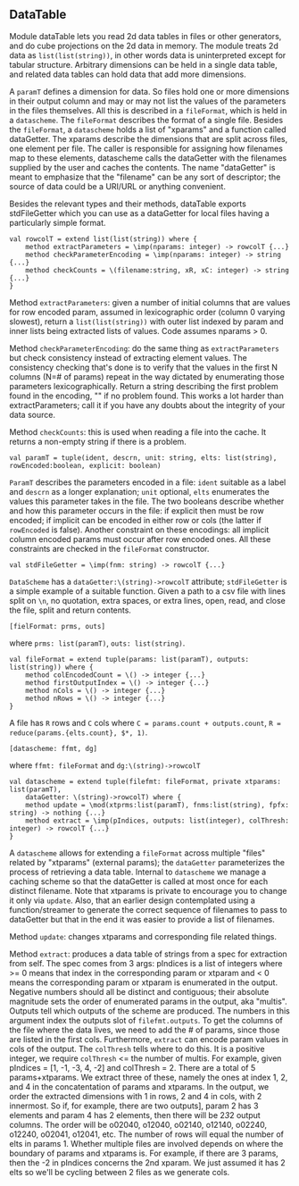## DataTable

Module dataTable lets you read 2d data tables in files or other generators, and do cube projections on the 2d data in memory. The module treats 2d data as `list(list(string))`, in other words data is uninterpreted except for tabular structure. Arbitrary dimensions can be held in a single data table, and related data tables can hold data that add more dimensions. 

A `paramT` defines a dimension for data. So files hold one or more dimensions in their output column and may or may not list the values of the parameters in the files themselves. All this is described in a `fileFormat`, which is held in a `datascheme`. The `fileFormat` describes the format of a single file. Besides the `fileFormat`, a `datascheme` holds a list of "xparams" and a function called dataGetter. The xparams describe the dimensions that are split across files, one element per file. The caller is responsible for assigning how filenames map to these elements, datascheme calls the dataGetter with the filenames supplied by the user and caches the contents. The name "dataGetter" is meant to emphasize that the "filename" can be any sort of descriptor; the source of data could be a URI/URL or anything convenient.

Besides the relevant types and their methods, dataTable exports stdFileGetter which you can use as a dataGetter for local files having a particularly simple format.

    val rowcolT = extend list(list(string)) where {
        method extractParameters = \imp(nparams: integer) -> rowcolT {...}
        method checkParameterEncoding = \imp(nparams: integer) -> string {...}
        method checkCounts = \(filename:string, xR, xC: integer) -> string {...}
    }
Method `extractParameters`: given a number of initial columns that are values for row encoded param, assumed in lexicographic order (column 0 varying slowest), return a `list(list(string))` with outer list indexed by param and inner lists being extracted lists of values. Code assumes nparams > 0.

Method `checkParameterEncoding`: do the same thing as `extractParameters` but check consistency instead of extracting element values. The consistency checking that's done is to verify that the values in the first N columns (N=# of params) repeat in the way dictated by enumerating those parameters lexicographically. Return a string describing the first problem found in the encoding, "" if no problem found. This works a lot harder than extractParameters; call it if you have any doubts about the integrity of your data source.

Method `checkCounts`: this is used when reading a file into the cache. It returns a non-empty string if there is a problem.


    val paramT = tuple(ident, descrn, unit: string, elts: list(string), rowEncoded:boolean, explicit: boolean)
`ParamT` describes the parameters encoded in a file: `ident` suitable as a label and `descrn` as a longer explanation; `unit` optional, `elts` enumerates the values this parameter takes in the file. The two booleans describe whether and how this parameter occurs in the file: if explicit then must be row encoded; if implicit can be encoded in either row or cols (the latter if `rowEncoded` is false). Another constraint on these encodings: all implicit column encoded params must occur after row encoded ones. All these constraints are checked in the `fileFormat` constructor.

    val stdFileGetter = \imp(fnm: string) -> rowcolT {...}
`DataScheme` has a `dataGetter:\(string)->rowcolT` attribute; `stdFileGetter` is a simple example of a suitable function. Given a path to a csv file with lines split on `\n`, no quotation, extra spaces, or extra lines, open, read, and close the file, split and return contents.

    [fielFormat: prms, outs]
where `prms: list(paramT)`, `outs: list(string)`. 

    val fileFormat = extend tuple(params: list(paramT), outputs: list(string)) where {
        method colEncodedCount = \() -> integer {...}
        method firstOutputIndex = \() -> integer {...}
        method nCols = \() -> integer {...}
        method nRows = \() -> integer {...}
    }
A file has `R` rows and `C` cols where `C = params.count + outputs.count`, `R = reduce(params.{elts.count}, $*, 1)`.

    [datascheme: ffmt, dg]
where `ffmt: fileFormat` and `dg:\(string)->rowcolT`

    val datascheme = extend tuple(filefmt: fileFormat, private xtparams: list(paramT), 
        dataGetter: \(string)->rowcolT) where {
        method update = \mod(xtprms:list(paramT), fnms:list(string), fpfx: string) -> nothing {...}
        method extract = \imp(pIndices, outputs: list(integer), colThresh: integer) -> rowcolT {...}
    }
A `datascheme` allows for extending a `fileFormat` across multiple "files" related by "xtparams" (external params); the `dataGetter` parameterizes the process of retrieving a data table. Internal to `datascheme` we manage a caching scheme so that the dataGetter is called at most once for each distinct filename. Note that xtparams is private to encourage you to change it only via `update`. Also, that an earlier design contemplated using a function/streamer to generate the correct sequence of filenames to pass to dataGetter but that in the end it was easier to provide a list of filenames.

Method `update`: changes xtparams and corresponding file related things.

Method `extract`: produces a data table of strings from a spec for extraction from self. The spec comes from 3 args: pIndices is a list of integers where >= 0 means that index in the corresponding param or xtparam and < 0 means the corresponding param or xtparam is enumerated in the output. Negative numbers should all be distinct and contiguous; their absolute magnitude sets the order of enumerated params in the output, aka "multis". Outputs tell which outputs of the scheme are produced. The numbers in this argument index the outputs slot of `filefmt.outputs`. To get the columns of the file where the data lives, we need to add the # of params, since those are listed in the first cols. Furthermore, `extract` can encode param values in cols of the output. The `colThresh` tells where to do this. It is a positive integer, we require `colThresh` <= the number of multis. For example, given pIndices = [1, -1, -3, 4, -2] and colThresh = 2. There are a total of 5 params+xtparams. We extract three of these, namely the ones at index 1, 2, and 4 in the concatentation of params and xtparams. In the output, we order the extracted dimensions with 1 in rows, 2 and 4 in cols, with 2 innermost. So if, for example, there are two outputs], param 2 has 3 elements and param 4 has 2 elements, then there will be 2*3*2 output columns. The order will be o02040, o12040, o02140, o12140, o02240, o12240, o02041, o12041, etc. The number of rows will equal the number of elts in params 1. Whether multiple files are involved depends on where the boundary of params and xtparams is. For example, if there are 3 params, then the -2 in pIndices concerns the 2nd xparam. We just assumed it has 2 elts so we'll be cycling between 2 files as we generate cols.